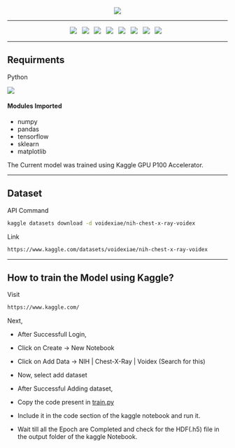 <div align="center">
  <image src="https://github.com/k-arthik-r/Medix/assets/111432615/e3521579-d9eb-49cc-a8b3-b8858da689e4"/>
</div>

----------------------------

<div align="center">
  <a><img src="https://img.shields.io/badge/Kaggle-035a7d?style=for-the-badge&logo=kaggle&logoColor=white"></a> &nbsp;
  <a><img src="https://img.shields.io/badge/python-3670A0?style=for-the-badge&logo=python&logoColor=ffdd54"></a> &nbsp;
  <a><img src="https://img.shields.io/badge/numpy-%23013243.svg?style=for-the-badge&logo=numpy&logoColor=white"></a> &nbsp;
  <a><img src="https://img.shields.io/badge/pandas-%23150458.svg?style=for-the-badge&logo=pandas&logoColor=white"></a> &nbsp;
  <a><img src="https://img.shields.io/badge/TensorFlow-%23FF6F00.svg?style=for-the-badge&logo=TensorFlow&logoColor=white"></a> &nbsp;
  <a><img src="https://img.shields.io/badge/scikit--learn-%23F7931E.svg?style=for-the-badge&logo=scikit-learn&logoColor=white"></a> &nbsp;
  <a><img src="https://img.shields.io/badge/Matplotlib-%23ffffff.svg?style=for-the-badge&logo=Matplotlib&logoColor=black"></a> &nbsp;
  <a><img src="https://img.shields.io/badge/Microsoft_Excel-217346?style=for-the-badge&logo=microsoft-excel&logoColor=white"></a> &nbsp;
</div>

----------------------------

## Requirments
Python 

<a href="https://www.python.org/downloads/" alt="3.11.1">
        <img src="https://img.shields.io/badge/python-3670A0?style=for-the-badge&logo=python&logoColor=ffdd54" /></a>
  
<h4>Modules Imported</h4>

- numpy
- pandas
- tensorflow
- sklearn
- matplotlib

The Current model was trained using Kaggle GPU P100 Accelerator.

----------------------------

## Dataset

API Command
```bash
kaggle datasets download -d voidexiae/nih-chest-x-ray-voidex
```

Link
```bash
https://www.kaggle.com/datasets/voidexiae/nih-chest-x-ray-voidex
```
----------------------------

## How to train the Model using Kaggle?

Visit
```bash
https://www.kaggle.com/
```

Next, 
- After Successfull Login,
- Click on Create -> New Notebook
- Click on Add Data -> NIH | Chest-X-Ray | Voidex (Search for this)
- Now, select add dataset

- After Successful Adding dataset,
- Copy the code present in [train.py](train.py)
- Include it in the code section of the kaggle notebook and run it.
- Wait till all the Epoch are Completed and check for the HDF(.h5) file in the output folder of the kaggle Notebook.

